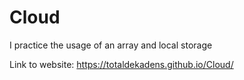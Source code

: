 # Cloud
I practice the usage of an array and local storage

Link to website: https://totaldekadens.github.io/Cloud/
